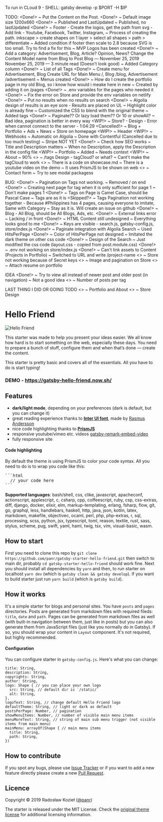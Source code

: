 To run in CLoud 9 - SHELL: gatsby develop -p $PORT -H $IP

TODO:
  <Done!> ~ Put the Content on the Post.
  <Done!> ~ Default image size 1200x660
  <Done!> ~ Published and LastUpdated ~ Published, no lastUpdated
  <Done!> ~ Footer
              - Create the logos, get the path from svg
              - Add link
              - Youtube, Facebook, Twitter, Instagram, 
              ~ Process of creating the path. inkscape > create shapes on 1 layer > select all shapes > path > differentiate
              ~ Added condition if footer then scale to 2.8 because SVG is too small. Try to find a fix for this
              ~ MVP Logos has been created
  <Done!> ~ Add a category: Advertisement, Blog, Article? Opinion, News?
              Change the Content Model name from Blog to Post
              Blog — November 25, 2019
              November 25, 2019 — 3 minute read (Doesn't look good)
              ~ Added Category column
  <Done!> ~ List of all Tags
  <Done!> ~ Create menu for Advertisement, Blog
              Create URL for Main Menu /, Blog /blog, Advertisement /advertisement
              ~ Menus created
  <Done!> ~ How do I create the portfolio page in my old Blog, so i know how would i meake here in new
              ~ Created by adding it on /pages
  <Done!> ~ .env variables for the pages who needed it
  <Done!> ~ Fix the error on Store and provide the env variables on netlify
  <Done!> ~ Put no results when no results on search
  <Done!> ~ Algolia design of results is an eye sore
              - Results are placed on UL
              ~ Highlight color is already fine
              ~ Customized the CSS to blend with the original theme
              ~ Added tags
  <Done!> ~ Paginate?? Or lazy load them?? Or 10 or showAll?
              ~ Bad idea, pagination is better in every way
  <WIP!> ~ Store?
              - Design
              - Error when cannot connect to the server
              - 1:04:29
  <Cancelled!> ~ Blog + Portfolio + Ads + News + Store on homepage
  <WIP!> ~ Header
  <WIP!> ~ Webhooks
              ~ Automatic on Algolia
              ~ Done with Contentful (Cancelled due to too much testing)
              ~ Stripe NOT YET
  <Done!> ~ Check how SEO works
              ~ Title and Description matters
              ~ When no Description, apply the Description in the config file
  <WIP!> ~ Portfolio
            ~ Added
            ~ Needs context
  <WIP!> ~ About
            ~ 90%
  <> ~ /tags Design
            - tagCloud? or what?
            ~ Cant't make the tagCloud to work
  <> ~ There is a code on showcase.md
            ~ There is a youtube video on the demo
            ~ It uses PrismJS to be shown on web
  <> ~ Contact form
            ~ Try to see modal packagess

BUG:
  <Done!> ~ Pagination on Tags not working. ~ Removed / on end
  <Done!> ~ Creating next page for tag when it is only sufficient for page 1 ~ Don't make pages 1
  <Done!> ~ Tags on Page is Camel Case, should be Pascal Case ~ Tags are as it is
  <Skipped?> ~ Tags Pagination not working together - Because #Philippines has 4 pages, causing everyone to imitate, Same with Category
              ~ Stay as it is. Will create an issue on github
  <Done!> ~ Blog - All Blog, should be All Blogs, Ads, etc.
  <Done!> ~ External links error
            ~ Lacking / in front
  <Done!> ~ HTML Content still undesigned
            ~ Everything looks good to me
  <Done!> ~ Keys are visible - search.js, gatsby-config.js, store/index.js
  <Done!> ~ Paginate integration with Algolia Search
              ~ Used HitsPerPage
  <Done!> ~ Color of HitsPerPage not designed
              ~ Imitated the dark theme on other css code
  <Done!> ~ Design of the Search
              ~ Just modified the css code (layout.css - copied from post.module.css)
  <Done!> ~ .env not working on store/index.js
  <Done!> ~ Can't link assets to Content (Projects in Portfolio)
          ~ Switched to URL and write /project-name
  <> ~ Store not working because of Secret keys
  <> ~ Image and pagination on Store
  <> ~ Attach resume on portfolio
  

IDEA
  <Done!> ~ Try to view all instead of newer post and older post (in navigation)
              ~ Not a good idea
  <> ~ Number of posts per tag

LAST THING I DID OR GOING TODO
  <> ~ Portfolio and About
  <> ~ Store Design

 # Hello Friend

![Hello Friend](https://github.com/panr/hugo-theme-hello-friend/blob/master/images/screenshot.png?raw=true)

This starter was made to help you present your ideas easier. We all know how hard is to start something on the web, especially these days. You need to prepare a bunch of stuff, configure them and when that’s done — create the content.

This starter is pretty basic and covers all of the essentials. All you have to do is start typing!

### DEMO - https://gatsby-hello-friend.now.sh/

## Features

- **dark/light mode**, depending on your preferences (dark is default, but you can change it)
- great reading experience thanks to [**Inter UI font**](https://rsms.me/inter/), made by [Rasmus Andersson](https://rsms.me/about/)
- nice code highlighting thanks to [**PrismJS**](https://prismjs.com)
- responsive youtube/vimeo etc. videos [gatsby-remark-embed-video](https://github.com/borgfriend/gatsby-remark-embed-video)
- fully responsive site

#### Code highlighting

By default the theme is using PrismJS to color your code syntax. All you need to do is to wrap you code like this:

<pre>
```html
  // your code here
```
</pre>

**Supported languages**: bash/shell, css, clike, javascript, apacheconf, actionscript, applescript, c, csharp, cpp, coffeescript, ruby, csp, css-extras, diff, django, docker, elixir, elm, markup-templating, erlang, fsharp, flow, git, go, graphql, less, handlebars, haskell, http, java, json, kotlin, latex, markdown, makefile, objectivec, ocaml, perl, php, php-extras, r, sql, processing, scss, python, jsx, typescript, toml, reason, textile, rust, sass, stylus, scheme, pug, swift, yaml, haml, twig, tsx, vim, visual-basic, wasm.

## How to start

First you need to clone this repo by `git clone https://github.com/panr/gatsby-starter-hello-friend.git` then switch to main dir, probably `cd gatsby-starter-hello-friend` should work fine. Next you should install all dependencies by `yarn` and then, to run starter on localhost `yarn dev` (which is `gatsby clean && gatsby develop`). If you want to build starter just run `yarn build` (which is `gatsby build`).

## How it works

It's a simple starter for blogs and personal sites. You have `posts` and `pages` directories. Posts are generated from markdown files with required fileds: `title`, `date` and `path`. Pages can be generated from markdown files as well (with built-in navigation between them, just like in posts) but you can also generate them from JavaScript files (just like you normally do in Gatsby). If so, you should wrap your content in `Layout` component. It's not required, but highly recommended.

#### Configuration

You can configure starter in `gatsby-config.js`. Here's what you can change:

```
title: String,
description: String,
copyrights: String,
author: String,
logo: Shape { // you can place your own logo
  src: String, // default dir is `/static/`
  alt: String,
},
logoText: String, // change default Hello Friend logo
defaultTheme: String, // light or dark as default
postsPerPage: Number, // pagination
showMenuItems: Number, // number of visible main menu items
menuMoreText: String, // string of main sub menu trigger (not visible items from main menu)
mainMenu: arrayOf(Shape { // main menu items
  title: String,
  path: String,
})
```

## How to contribute

If you spot any bugs, please use [Issue Tracker](https://github.com/panr/gatsby-starter-hello-friend/issues) or if you want to add a new feature directly please create a new [Pull Request](https://github.com/panr/gatsby-starter-hello-friend/pulls).

## Licence

Copyright © 2019 Radosław Kozieł ([@panr](https://radoslawkoziel.pl))

The starter is released under the MIT License. Check the [original theme license](https://github.com/panr/gatsby-starter-hello-friend.git/blob/master/LICENSE.md) for additional licensing information.
